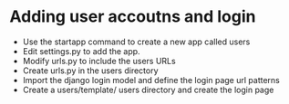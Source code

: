 # Adding user accoutns and login
- Use the startapp command to create a new app called users
- Edit settings.py to add the app.
- Modify urls.py to include the users URLs
- Create urls.py in the users directory
- Import the django login model and define the login page url patterns
- Create a users/template/ users directory and create the login page

